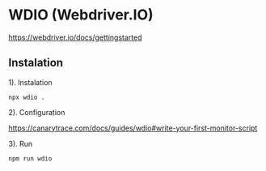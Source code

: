 # WDIO (Webdriver.IO)
https://webdriver.io/docs/gettingstarted


## Instalation

1). Instalation

```
npx wdio .
```

2). Configuration 

https://canarytrace.com/docs/guides/wdio#write-your-first-monitor-script


3). Run

```
npm run wdio
```